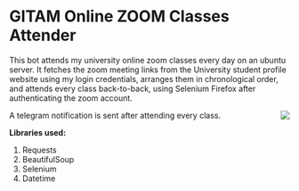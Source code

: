 # GITAM Online ZOOM Classes Attender

This bot attends my university online zoom classes every day on an ubuntu server. It fetches the zoom meeting links from the University student profile website using my login credentials, arranges them in chronological order, and attends every class back-to-back, using Selenium Firefox after authenticating the zoom account.

<img src="screenshot.png" align="right"/>

A telegram notification is sent after attending every class.

<b>Libraries used:</b>
1. Requests
2. BeautifulSoup
3. Selenium
4. Datetime
